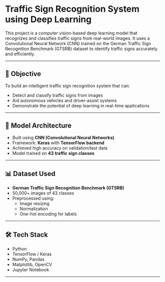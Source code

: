 # Traffic Sign Recognition System using Deep Learning

This project is a computer vision-based deep learning model that recognizes and classifies traffic signs from real-world images. It uses a Convolutional Neural Network (CNN) trained on the German Traffic Sign Recognition Benchmark (GTSRB) dataset to identify traffic signs accurately and efficiently.

---

## 🎯 Objective

To build an intelligent traffic sign recognition system that can:

- Detect and classify traffic signs from images
- Aid autonomous vehicles and driver-assist systems
- Demonstrate the potential of deep learning in real-time applications

---

## 🧠 Model Architecture

- Built using **CNN (Convolutional Neural Networks)**
- Framework: **Keras** with **TensorFlow backend**
- Achieved high accuracy on validation/test data
- Model trained on **43 traffic sign classes**

---

## 📊 Dataset Used

- **German Traffic Sign Recognition Benchmark (GTSRB)**
- 50,000+ images of 43 classes
- Preprocessed using:
  - Image resizing
  - Normalization
  - One-hot encoding for labels

---

## 🛠️ Tech Stack

- Python
- TensorFlow / Keras
- NumPy, Pandas
- Matplotlib, OpenCV
- Jupyter Notebook

---

